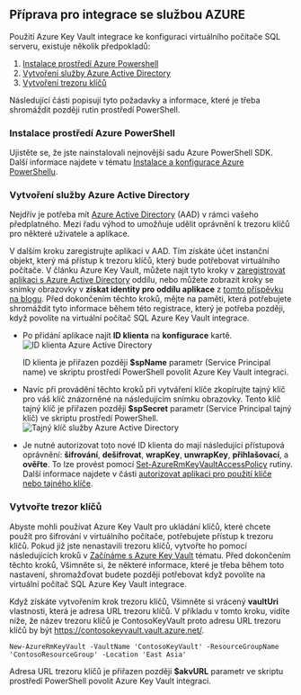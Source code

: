 ## <a name="prepare-for-akv-integration"></a>Příprava pro integrace se službou AZURE
Použití Azure Key Vault integrace ke konfiguraci virtuálního počítače SQL serveru, existuje několik předpokladů: 

1. [Instalace prostředí Azure Powershell](#install-azure-powershell)
2. [Vytvoření služby Azure Active Directory](#create-an-azure-active-directory)
3. [Vytvoření trezoru klíčů](#create-a-key-vault)

Následující části popisují tyto požadavky a informace, které je třeba shromáždit později rutin prostředí PowerShell.

### <a name="install-azure-powershell"></a>Instalace prostředí Azure PowerShell
Ujistěte se, že jste nainstalovali nejnovější sadu Azure PowerShell SDK. Další informace najdete v tématu [Instalace a konfigurace Azure PowerShellu](/powershell/azureps-cmdlets-docs).

### <a name="create-an-azure-active-directory"></a>Vytvoření služby Azure Active Directory
Nejdřív je potřeba mít [Azure Active Directory](https://azure.microsoft.com/trial/get-started-active-directory/) (AAD) v rámci vašeho předplatného. Mezi řadu výhod to umožňuje udělit oprávnění k trezoru klíčů pro některé uživatele a aplikace.

V dalším kroku zaregistrujte aplikaci v AAD. Tím získáte účet instanční objekt, který má přístup k trezoru klíčů, který bude potřebovat virtuálního počítače. V článku Azure Key Vault, můžete najít tyto kroky v [zaregistrovat aplikaci s Azure Active Directory](../articles/key-vault/key-vault-get-started.md#register) oddílu, nebo můžete zobrazit kroky se snímky obrazovky v **získat identity pro oddílu aplikace**  z [tomto příspěvku na blogu](http://blogs.technet.com/b/kv/archive/2015/01/09/azure-key-vault-step-by-step.aspx). Před dokončením těchto kroků, mějte na paměti, která potřebujete shromáždit tyto informace během této registrace, který je potřeba později, když povolíte na virtuální počítač SQL Azure Key Vault integrace.

* Po přidání aplikace najít **ID klienta** na **konfigurace** kartě. 
    ![ID klienta Azure Active Directory](./media/virtual-machines-sql-server-akv-prepare/aad-client-id.png)
  
    ID klienta je přiřazen později **$spName** parametr (Service Principal name) ve skriptu prostředí PowerShell povolit Azure Key Vault integraci. 
* Navíc při provádění těchto kroků při vytváření klíče zkopírujte tajný klíč pro váš klíč znázorněné na následujícím snímku obrazovky. Tento klíč tajný klíč je přiřazen později **$spSecret** parametr (Service Principal tajný klíč) ve skriptu prostředí PowerShell.  
    ![Tajný klíč služby Azure Active Directory](./media/virtual-machines-sql-server-akv-prepare/aad-sp-secret.png)
* Je nutné autorizovat toto nové ID klienta do mají následující přístupová oprávnění: **šifrování**, **dešifrovat**, **wrapKey**, **unwrapKey**, **přihlašovací**, a **ověřte**. To lze provést pomocí [Set-AzureRmKeyVaultAccessPolicy](https://msdn.microsoft.com/library/azure/mt603625.aspx) rutiny. Další informace najdete v části [autorizovat aplikaci pro použití klíče nebo tajného klíče](../articles/key-vault/key-vault-get-started.md#authorize).

### <a name="create-a-key-vault"></a>Vytvořte trezor klíčů
Abyste mohli používat Azure Key Vault pro ukládání klíčů, které chcete použít pro šifrování v virtuálního počítače, potřebujete přístup k trezoru klíčů. Pokud již jste nenastavili trezoru klíčů, vytvořte ho pomocí následujících kroků v [Začínáme s Azure Key Vault](../articles/key-vault/key-vault-get-started.md) tématu. Před dokončením těchto kroků, Všimněte si, že některé informace, které je třeba během toto nastavení, shromažďovat budete později potřebovat když povolíte na virtuální počítač SQL Azure Key Vault integrace.

Když získáte vytvořením krok trezoru klíčů, Všimněte si vrácený **vaultUri** vlastnosti, která je adresa URL trezoru klíčů. V příkladu v tomto kroku, vidíte níže, že název trezoru klíčů je ContosoKeyVault proto adresu URL trezoru klíčů by být https://contosokeyvault.vault.azure.net/.

    New-AzureRmKeyVault -VaultName 'ContosoKeyVault' -ResourceGroupName 'ContosoResourceGroup' -Location 'East Asia'

Adresa URL trezoru klíčů je přiřazen později **$akvURL** parametr ve skriptu prostředí PowerShell povolit Azure Key Vault integraci.

